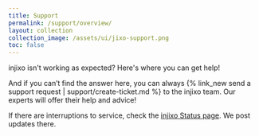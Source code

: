 ```yaml
---
title: Support
permalink: /support/overview/
layout: collection
collection_image: /assets/ui/jixo-support.png
toc: false
---
```


injixo isn't working as expected? Here's where you can get help!

And if you can’t find the answer here, you can always {% link_new send a support request | support/create-ticket.md %} to the injixo team. Our experts will offer their help and advice!

If there are interruptions to service, check the [injixo Status page](https://status.injixo.com/). We post updates there.
